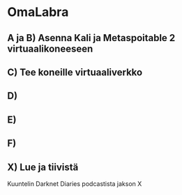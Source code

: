 # OmaLabra

## A ja B) Asenna Kali ja Metaspoitable 2 virtuaalikoneeseen

## C) Tee koneille virtuaaliverkko

## D) 

## E)

## F)

## X) Lue ja tiivistä

Kuuntelin Darknet Diaries podcastista jakson X
